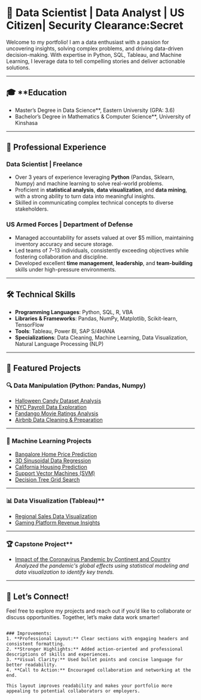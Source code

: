 
# 🎯 Data Scientist | Data Analyst | US Citizen| Security Clearance:Secret  

Welcome to my portfolio! I am a data enthusiast with a passion for uncovering insights, solving complex problems, and driving data-driven decision-making. With expertise in Python, SQL, Tableau, and Machine Learning, I leverage data to tell compelling stories and deliver actionable solutions.

---

## 🎓 **Education
- Master’s Degree in Data Science**, Eastern University (GPA: 3.6)  
- Bachelor’s Degree in Mathematics & Computer Science**, University of Kinshasa  

---

## 💼 **Professional Experience**

### **Data Scientist | Freelance**  
- Over 3 years of experience leveraging **Python** (Pandas, Sklearn, Numpy) and machine learning to solve real-world problems.  
- Proficient in **statistical analysis**, **data visualization**, and **data mining**, with a strong ability to turn data into meaningful insights.  
- Skilled in communicating complex technical concepts to diverse stakeholders.  

### **US Armed Forces | Department of Defense**  
- Managed accountability for assets valued at over $5 million, maintaining inventory accuracy and secure storage.  
- Led teams of 7–13 individuals, consistently exceeding objectives while fostering collaboration and discipline.  
- Developed excellent **time management**, **leadership**, and **team-building** skills under high-pressure environments.  

---

## 🛠️ **Technical Skills**
- **Programming Languages**: Python, SQL, R, VBA  
- **Libraries & Frameworks**: Pandas, NumPy, Matplotlib, Scikit-learn, TensorFlow  
- **Tools**: Tableau, Power BI, SAP S/4HANA  
- **Specializations**: Data Cleaning, Machine Learning, Data Visualization, Natural Language Processing (NLP)  

---

## 📂 **Featured Projects**  

### 🔍 **Data Manipulation (Python: Pandas, Numpy)**  
- [Halloween Candy Dataset Analysis](https://github.com/kerrylmusungu/Data-manipulation-Halloween-Candy)  
- [NYC Payroll Data Exploration](https://github.com/kerrylmusungu/Data-manipulation-NYC-Payroll)  
- [Fandango Movie Ratings Analysis](https://github.com/kerrylmusungu/Data-manipulation-Fandango-Movie-Ratings)  
- [Airbnb Data Cleaning & Preparation](https://github.com/kerrylmusungu/Data-Manipulation-Data-Cleaning-Preparation-using-Airbnb-Data)  

---

### 🧠 **Machine Learning Projects**  
- [Bangalore Home Price Prediction](https://github.com/kerrylmusungu/Home-Price-Prediction-Project)  
- [3D Sinusoidal Data Regression](https://github.com/kerrylmusungu/ML-Exploring-Tree-Based-Regression-Methods-for-3D-Sinusoidal-Data)  
- [California Housing Prediction](https://github.com/kerrylmusungu/California-Housing-Project)  
- [Support Vector Machines (SVM)](https://github.com/kerrylmusungu/Support-Vector-Machines)  
- [Decision Tree Grid Search](https://github.com/kerrylmusungu/Decision-Tree-Grid-Search)  

---

### 📊 Data Visualization (Tableau)**  
- [Regional Sales Data Visualization](https://github.com/kerrylmusungu/Data-Visualization)  
- [Gaming Platform Revenue Insights](https://github.com/kerrylmusungu/Data-visualization-gaming_platform_revenue)  

---

### 🏆 Capstone Project**  
- [Impact of the Coronavirus Pandemic by Continent and Country](https://github.com/kerrylmusungu/DTSC691-Capstone-Project)  
  *Analyzed the pandemic's global effects using statistical modeling and data visualization to identify key trends.*

---

## 🚀 Let’s Connect!
Feel free to explore my projects and reach out if you’d like to collaborate or discuss opportunities. Together, let’s make data work smarter!  
```

### Improvements:
1. **Professional Layout:** Clear sections with engaging headers and consistent formatting.
2. **Stronger Highlights:** Added action-oriented and professional descriptions of skills and experiences.
3. **Visual Clarity:** Used bullet points and concise language for better readability.
4. **Call to Action:** Encouraged collaboration and networking at the end.

This layout improves readability and makes your portfolio more appealing to potential collaborators or employers.
